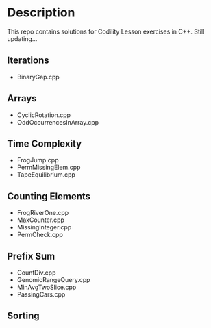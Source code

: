 # Description

This repo contains solutions for Codility Lesson exercises in C++. Still updating...


## Iterations

- BinaryGap.cpp


## Arrays

- CyclicRotation.cpp
- OddOccurrencesInArray.cpp


## Time Complexity

- FrogJump.cpp
- PermMissingElem.cpp
- TapeEquilibrium.cpp


## Counting Elements

- FrogRiverOne.cpp
- MaxCounter.cpp
- MissingInteger.cpp
- PermCheck.cpp


## Prefix Sum

- CountDiv.cpp
- GenomicRangeQuery.cpp
- MinAvgTwoSlice.cpp
- PassingCars.cpp


## Sorting


